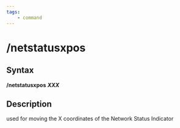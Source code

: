 ```yaml
---
tags:
    - command
---
```

# /netstatusxpos

## Syntax

**/netstatusxpos** _**XXX**_

## Description

used for moving the X coordinates of the Network Status Indicator

